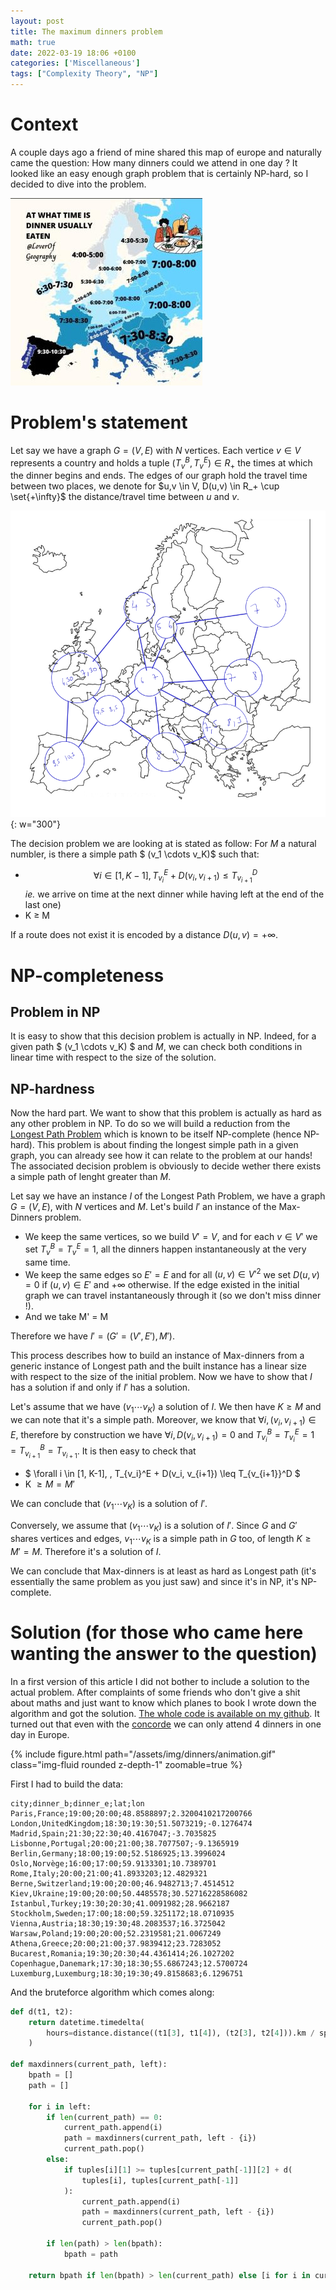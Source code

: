 ```yaml
---
layout: post
title: The maximum dinners problem
math: true
date: 2022-03-19 18:06 +0100
categories: ['Miscellaneous']
tags: ["Complexity Theory", "NP"]
---
```

# Context

A couple days ago a friend of mine shared this map of europe and naturally came the question: How many dinners could we attend in one day ? It looked like an easy enough graph problem that is certainly NP-hard, so I decided to dive into the problem. 

![Dinner's time in europe](/assets/img/dinners/dinerseurope.jpg)

# Problem's statement

Let say we have a graph $G = (V, E)$ with $N$ vertices. Each vertice $v \in V$ represents a country and holds a tuple $(T_v^B, T_v^E) \in R_+$ the times at which the dinner begins and ends. The edges of our graph hold the travel time between two places, we denote for $u,v \in V, D(u,v) \in R_+ \cup \set{+\infty}$ the distance/travel time between $u$ and $v$.

![Graph of the problem](/assets/img/dinners/graph.png){: w="300"}


The decision problem we are looking at is stated as follow: 
For $M$ a natural numbler, is there a simple path $ (v_1 \cdots v_K)$ such that:

- $$ \forall i \in [1, K-1], \, T_{v_i}^E + D(v_i, v_{i+1}) \leq T_{v_{i+1}}^D $$ 
  _ie._ we arrive  on time at the next dinner while having left at the end of the last one)
- K $\geq$ M

If a route does not exist it is encoded by a distance $D(u,v) = +\infty$. 

# NP-completeness

## Problem in NP

It is easy to show that this decision problem is actually in NP. Indeed, for a given path $ (v_1 \cdots v_K) $ and $M$, we can check both conditions in linear time with respect to the size of the solution. 

## NP-hardness

Now the hard part. We want to show that this problem is actually as hard as any other problem in NP. To do so we will build a reduction from the [Longest Path Problem](https://en.wikipedia.org/wiki/Longest_path_problem) which is known to be itself NP-complete (hence NP-hard). This problem is about finding the longest simple path in a given graph, you can already see how it can relate to the problem at our hands! The associated decision problem is obviously to decide wether there exists a simple path of lenght greater than $M$.

Let say we have an instance $I$ of the Longest Path Problem, we have a graph $G = (V, E)$, with $N$ vertices and $M$. Let's build $I'$ an instance of the Max-Dinners problem. 
- We keep the same vertices, so we build $V' = V$, and for each $v \in V'$ we set $T_v^B = T_v^E = 1$, all the dinners happen instantaneously at the very same time. 
- We keep the same edges so $E' = E$ and for all $(u,v) \in V'^2$ we set $D(u,v) = 0$ if $(u,v) \in E'$ and $+\infty$ otherwise. If the edge existed in the initial graph we can travel instantaneously through it (so we don't miss dinner !).
- And we take M' = M

Therefore we have $I' = (G'=(V', E'), M')$.

This process describes how to build an instance of Max-dinners from a generic instance of Longest path and the built instance has a linear size with respect to the size of the initial problem. Now we have to show that $I$ has a solution if and only if $I'$ has a solution.

Let's assume that we have $(v_1 \cdots v_K)$ a solution of $I$. We then have $K \geq M$ and we can note that it's a simple path.
Moreover, we know that $\forall i, (v_i, v_{i+1}) \in E$, therefore by construction we have $\forall i, D(v_i, v_{i+1}) = 0$ and $T_{v_i}^B = T_{v_i}^E = 1 = T_{v_{i+1}}^B = T_{v_{i+1}}$. It is then easy to check that  

- $ \forall i \in [1, K-1], \, T_{v_i}^E + D(v_i, v_{i+1}) \leq T_{v_{i+1}}^D $
- K $\geq M = M'$

We can conclude that $(v_1 \cdots v_K)$ is a solution of $I'$.

Conversely, we assume that $(v_1 \cdots v_K)$ is a solution of $I'$. Since $G$ and $G'$ shares vertices and edges, $v_1 \cdots v_K$ is a simple path in $G$ too, of length $K \geq M' = M$. Therefore it's a solution of $I$.

We can conclude that Max-dinners is at least as hard as Longest path (it's essentially the same problem as you just saw) and since it's in NP, it's NP-complete.

# Solution (for those who came here wanting the answer to the question)

In a first version of this article I did not bother to include a solution to the actual problem. After complaints of some friends who don't give a shit about maths and just want to know which planes to book I wrote down the algorithm and got the solution. [The whole code is available on my github](https://github.com/icannos/blog-projects/tree/master/maxdinners).
It turned out that even with the [concorde](https://en.wikipedia.org/wiki/Concorde) we can only attend 4 dinners in one day in Europe.


{% include figure.html path="/assets/img/dinners/animation.gif" class="img-fluid rounded z-depth-1" zoomable=true %}

First I had to build the data:

```
city;dinner_b;dinner_e;lat;lon
Paris,France;19:00;20:00;48.8588897;2.3200410217200766
London,UnitedKingdom;18:30;19:30;51.5073219;-0.1276474
Madrid,Spain;21:30;22:30;40.4167047;-3.7035825
Lisbonne,Portugal;20:00;21:00;38.7077507;-9.1365919
Berlin,Germany;18:00;19:00;52.5186925;13.3996024
Oslo,Norvège;16:00;17:00;59.9133301;10.7389701
Rome,Italy;20:00;21:00;41.8933203;12.4829321
Berne,Switzerland;19:00;20:00;46.9482713;7.4514512
Kiev,Ukraine;19:00;20:00;50.4485578;30.52716228586082
Istanbul,Turkey;19:30;20:30;41.0091982;28.9662187
Stockholm,Sweden;17:00;18:00;59.3251172;18.0710935
Vienna,Austria;18:30;19:30;48.2083537;16.3725042
Warsaw,Poland;19:00;20:00;52.2319581;21.0067249
Athena,Greece;20:00;21:00;37.9839412;23.7283052
Bucarest,Romania;19:30;20:30;44.4361414;26.1027202
Copenhague,Danemark;17:30;18:30;55.6867243;12.5700724
Luxemburg,Luxemburg;18:30;19:30;49.8158683;6.1296751
```

And the bruteforce algorithm which comes along:

```python
def d(t1, t2):
    return datetime.timedelta(
        hours=distance.distance((t1[3], t1[4]), (t2[3], t2[4])).km / speed
    )

def maxdinners(current_path, left):
    bpath = []
    path = []

    for i in left:
        if len(current_path) == 0:
            current_path.append(i)
            path = maxdinners(current_path, left - {i})
            current_path.pop()
        else:
            if tuples[i][1] >= tuples[current_path[-1]][2] + d(
                tuples[i], tuples[current_path[-1]]
            ):
                current_path.append(i)
                path = maxdinners(current_path, left - {i})
                current_path.pop()

        if len(path) > len(bpath):
            bpath = path

    return bpath if len(bpath) > len(current_path) else [i for i in current_path]

```









